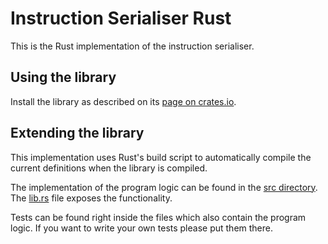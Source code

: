 # Instruction Serialiser Rust

This is the Rust implementation of the instruction serialiser.

## Using the library
Install the library as described on its
[page on crates.io](https://crates.io/crates/instruction_serialiser).

## Extending the library
This implementation uses Rust's build script to automatically compile
the current definitions when the library is compiled.

The implementation of the program logic can be found in the
[src directory](src). The [lib.rs](src/lib.rs) file exposes the
functionality.

Tests can be found right inside the files which also contain the program
logic. If you want to write your own tests please put them there.